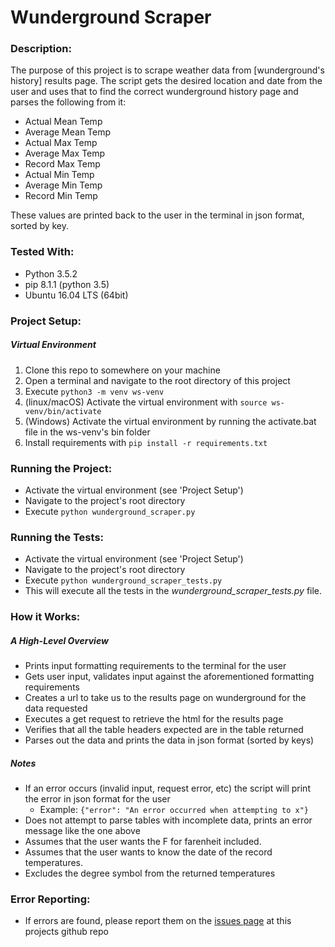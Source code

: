 # Wunderground Scraper

### Description:
The purpose of this project is to scrape weather data from [wunderground's history] results page.  The script gets the
desired location and date from the user and uses that to find the correct wunderground history page and parses the
following from it:
* Actual Mean Temp
* Average Mean Temp
* Actual Max Temp
* Average Max Temp
* Record Max Temp
* Actual Min Temp
* Average Min Temp
* Record Min Temp

These values are printed back to the user in the terminal in json format, sorted by key.

### Tested With:
* Python 3.5.2
* pip 8.1.1 (python 3.5)
* Ubuntu 16.04 LTS (64bit)

### Project Setup:
##### Virtual Environment
1) Clone this repo to somewhere on your machine
2) Open a terminal and navigate to the root directory of this project
3) Execute `python3 -m venv ws-venv`
4) (linux/macOS) Activate the virtual environment with `source ws-venv/bin/activate`
5) (Windows) Activate the virtual environment by running the activate.bat file in the ws-venv's bin folder
6) Install requirements with `pip install -r requirements.txt`

### Running the Project:
* Activate the virtual environment (see 'Project Setup')
* Navigate to the project's root directory
* Execute `python wunderground_scraper.py`

### Running the Tests:
* Activate the virtual environment (see 'Project Setup')
* Navigate to the project's root directory
* Execute `python wunderground_scraper_tests.py`
* This will execute all the tests in the _wunderground_scraper_tests.py_ file.

### How it Works:
##### A High-Level Overview
* Prints input formatting requirements to the terminal for the user
* Gets user input, validates input against the aforementioned formatting requirements
* Creates a url to take us to the results page on wunderground for the data requested
* Executes a get request to retrieve the html for the results page
* Verifies that all the table headers expected are in the table returned
* Parses out the data and prints the data in json format (sorted by keys)
##### Notes
* If an error occurs (invalid input, request error, etc) the script will print the error in json format for the user
  * Example: `{"error": "An error occurred when attempting to x"}`
* Does not attempt to parse tables with incomplete data, prints an error message like the one above
* Assumes that the user wants the F for farenheit included.
* Assumes that the user wants to know the date of the record temperatures.
* Excludes the degree symbol from the returned temperatures

### Error Reporting:
* If errors are found, please report them on the [issues page](https://github.com/cameronspowell/wunderground-scraper/issues) at this projects github repo